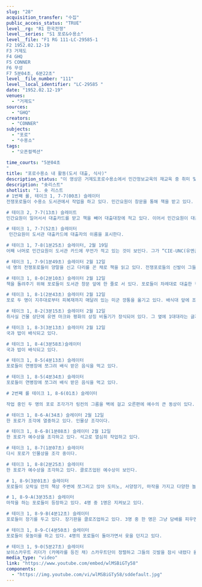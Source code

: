 ```yaml
---
slug: "28"
acquisition_transfer: "수집"
public_access_status: "TRUE"
level__rg: "R1 한국전쟁"
level__series: "S1 포로&수용소"
level__file: "F1 RG 111-LC-29585-1
F2 1952.02.12-19
F3 거제도
F4 GHQ
F5 CONNER
F6 무성
F7 5분04초, 6분22초"
level__file_number: "111"
level__local_identifier: "LC-29585 "
date: "1952.02.12-19"
venues: 
  - "거제도"
sources: 
  - "GHQ"
creators: 
  - "CONNER"
subjects: 
  - "포로"
  - "수용소"
tags: 
  - "오픈컬렉션"

time_courts: "5분04초
"
title: "포로수용소 내 활동(도서 대출, 식사)"
description_status: "이 영상은 거제도포로수용소에서 민간정보교육의 재교육 중 취미 및 예술 활동을 보여주고 있다. "
description: "숏리스트"
shotlist: "1. 숏 리스트
# 1번째 롤, 테이크 1, 7-7(00초) 슬레이터
전쟁포로들이 수용소 도서관에서 작업을 하고 있다. 민간요원이 창문을 통해 책을 받고 있다.

# 테이크 2, 7-7(13초) 슬레이트
민간요원이 일어서서 대출카드를 받고 책을 빼어 대출대장에 적고 있다. 이어서 민간요원이 대출자에게 책을 전달하고 있다. 

# 테이크 1, 7-7(52초) 슬레이터
 민간요원이 도서관 대출카드에 대출자의 이름을 표시한다. 

# 테이크 1, 7-8(1분25초) 슬레이터, 2월 19일
어째 너머로 민간요원이 도서관 카드에 무언가 적고 있는 것이 보인다. 그가 “CIE-UNC(유엔군 민간정보교육국)” 라고 도장이 찍힌 면지와 함께 책을 들고 있다. 

# 테이크 1, 7-9(1분49초) 슬레이터 2월 12일
네 명의 전쟁포로들이 양말을 신고 다리를 꼰 채로 책을 읽고 있다. 전쟁포로들의 신발이 그들 앞에 있다. 

# 테이크 1, 8-0(2분10초) 슬레이터 2월 12일
책을 돌려주기 위해 포로들이 도서관 창문 앞에 한 줄로 서 있다. 포로들이 차례대로 대출한 책을 반납하거나 대출받고 있다.

# 테이크 1, 8-1(2분43초) 슬레이터 2월 12일
포로 두 명이 지주대로부터 피복재까지 매달려 있는 미군 깡통을 옮기고 있다. 배식대 앞에 조각상이 보인다. 

# 테이크 1, 8-2(3분15초) 슬레이터 2월 12일
취사실 건물 상단에 유엔 마크와 평화의 상징 비둘기가 장식되어 있다. 그 옆에 1대대라는 글자가 보인다. 포로들이 배식 줄에서 걸어가고 있다. 

# 테이크 1, 8-3(3분13초) 슬레이터 2월 12일
국과 밥이 배식되고 있다. 

# 테이크 1, 8-4(3분58초)슬레이터
국과 밥이 배식되고 있다.

# 테이크 1, 8-5(4분13초) 슬레이터
포로들이 연병장에 쪼그려 배식 받은 음식을 먹고 있다.

# 테이크 1, 8-5(4분34초) 슬레이터
포로들이 연병장에 쪼그려 배식 받은 음식을 먹고 있다.

# 2번째 롤 테이크 1, 8-6(01초) 슬레이터 

작업 중인 두 명의 포로 조각가가 링컨의 그름을 벽에 걸고 오른편에 예수의 큰 동상이 있다. 포로 조각가가 조작 작업을 시작하고 있다.

# 테이크 1, 8-6-A(34초) 슬레이터 2월 12일
한 포로가 조각에 열중하고 있다. 인물상 조각이다. 

# 테이크 1, 8-6-B(1분08초) 슬레이터 2월 12일
한 포로가 예수상을 조각하고 있다. 석고로 열심히 작업하고 있다.

# 테이크 1, 8-7(1분07초) 슬레이터
다시 포로가 인물상을 조각 중이다. 

# 테이크 1, 8-8(2분25초) 슬레이터
한 포로가 예수상을 조각하고 있다. 클로즈업된 예수상이 보인다.

# 1, 8-9(3분01초) 슬레이터
포로들이 오락실 안의 책상 주변에 쪼그리고 앉아 도미노, 서양장기, 마작을 가지고 다양한 놀이를 하고 있다. 담배를 피우는 포로가 있다. 

# 1, 8-9-A(3분35초) 슬레이터
마작을 하는 포로들이 등장하고 있다. 4명 중 1명은 지켜보고 있다. 

# 테이크 1, 8-9-B(4분12초) 슬레이터
포로들이 장기를 두고 있다. 장기판을 클로즈업하고 있다. 3명 중 한 명은 그냥 담배를 피우면서 지켜보고 있다.

# 테이크 1, 8-9-C(4분50초) 슬레이터
포로들이 윳놀이를 하고 있다. 4명의 포로들이 돌아가면서 윳을 던지고 있다.

# 테이크 1, 9-0(5분27초) 슬레이터
보이스카우트 리더가 (카메라를 등진 채) 스카우트단이 정렬하고 그들의 깃발을 잠시 내렸다 올리며 경례를 한 후에 교단에서 내려온다. 단상 옆에 태극기가 있다."
media_type: "video"
link: "https://www.youtube.com/embed/wlMSBiGTy58"
components: 
  - "https://img.youtube.com/vi/wlMSBiGTy58/sddefault.jpg"
---
```

